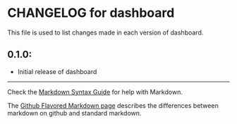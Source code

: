 # CHANGELOG for dashboard

This file is used to list changes made in each version of dashboard.

## 0.1.0:

* Initial release of dashboard

- - -
Check the [Markdown Syntax Guide](http://daringfireball.net/projects/markdown/syntax) for help with Markdown.

The [Github Flavored Markdown page](http://github.github.com/github-flavored-markdown/) describes the differences between markdown on github and standard markdown.
